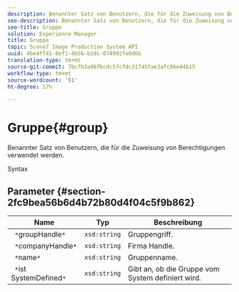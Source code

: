 ```yaml
---
description: Benannter Satz von Benutzern, die für die Zuweisung von Berechtigungen verwendet werden.
seo-description: Benannter Satz von Benutzern, die für die Zuweisung von Berechtigungen verwendet werden.
seo-title: Gruppe
solution: Experience Manager
title: Gruppe
topic: Scene7 Image Production System API
uuid: 4be4ff41-8ef1-4b56-b2dc-074992fe0d6b
translation-type: tm+mt
source-git-commit: 7bc7b3a86fbcdc57cfdc31745fae3afc06e44b15
workflow-type: tm+mt
source-wordcount: '51'
ht-degree: 17%

---
```



# Gruppe{#group}

Benannter Satz von Benutzern, die für die Zuweisung von Berechtigungen verwendet werden.

Syntax

## Parameter {#section-2fc9bea56b6d4b72b80d4f04c5f9b862}

| Name | Typ | Beschreibung |
|---|---|---|
| ` *`groupHandle`*` | `xsd:string` | Gruppengriff. |
| ` *`companyHandle`*` | `xsd:string` | Firma Handle. |
| ` *`name`*` | `xsd:string` | Gruppenname. |
| ` *`ist SystemDefined`*` | `xsd:string` | Gibt an, ob die Gruppe vom System definiert wird. |

